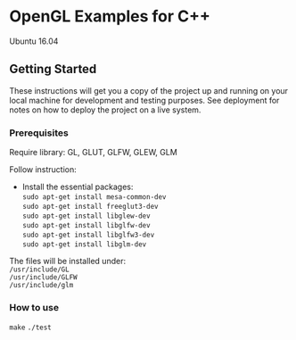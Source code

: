 # OpenGL Examples for C++

Ubuntu 16.04

## Getting Started

These instructions will get you a copy of the project up and running on your local machine for development and testing purposes. See deployment for notes on how to deploy the project on a live system.

### Prerequisites

Require library: 
GL, GLUT, GLFW, GLEW, GLM  

Follow instruction:  
* Install the essential packages:  
```sudo apt-get install mesa-common-dev```  
```sudo apt-get install freeglut3-dev```    
```sudo apt-get install libglew-dev```  
```sudo apt-get install libglfw-dev```  
```sudo apt-get install libglfw3-dev```  
```sudo apt-get install libglm-dev```   

The files will be installed under:   
```/usr/include/GL```   
```/usr/include/GLFW```   
```/usr/include/glm```  

### How to use

```make```
```./test```

